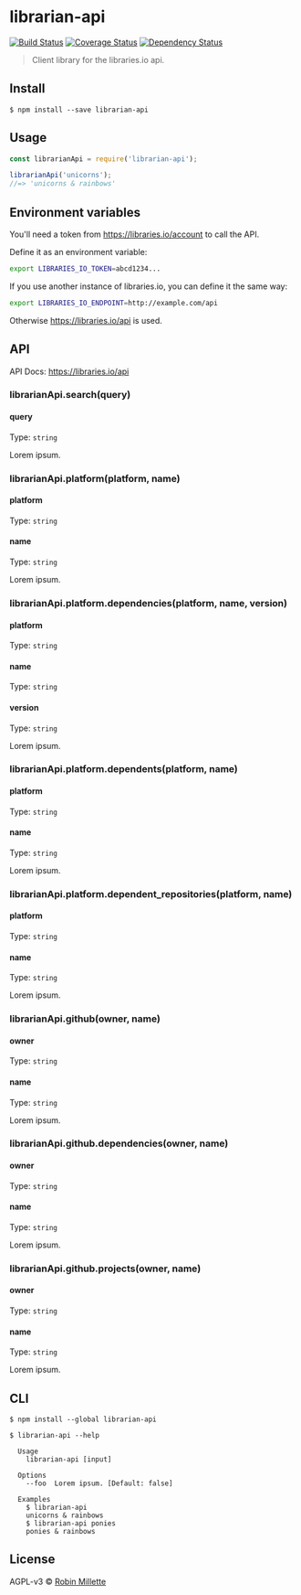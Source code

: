 # librarian-api
[![Build Status](https://travis-ci.org/millette/librarian-api.svg?branch=master)](https://travis-ci.org/millette/librarian-api)
[![Coverage Status](https://coveralls.io/repos/github/millette/librarian-api/badge.svg?branch=master)](https://coveralls.io/github/millette/librarian-api?branch=master)
[![Dependency Status](https://gemnasium.com/badges/github.com/millette/librarian-api.svg)](https://gemnasium.com/github.com/millette/librarian-api)

> Client library for the libraries.io api.

## Install
```
$ npm install --save librarian-api
```

## Usage
```js
const librarianApi = require('librarian-api');

librarianApi('unicorns');
//=> 'unicorns & rainbows'
```

## Environment variables
You'll need a token from <https://libraries.io/account> to call the API.

Define it as an environment variable:

```sh
export LIBRARIES_IO_TOKEN=abcd1234...
```

If you use another instance of libraries.io, you can define it the
same way:

```sh
export LIBRARIES_IO_ENDPOINT=http://example.com/api
```

Otherwise https://libraries.io/api is used.


## API
API Docs: https://libraries.io/api

### librarianApi.search(query)
#### query
Type: `string`

Lorem ipsum.

### librarianApi.platform(platform, name)
#### platform
Type: `string`

#### name
Type: `string`

Lorem ipsum.

### librarianApi.platform.dependencies(platform, name, version)
#### platform
Type: `string`

#### name
Type: `string`

#### version
Type: `string`

Lorem ipsum.

### librarianApi.platform.dependents(platform, name)
#### platform
Type: `string`

#### name
Type: `string`

Lorem ipsum.

### librarianApi.platform.dependent_repositories(platform, name)
#### platform
Type: `string`

#### name
Type: `string`

Lorem ipsum.


### librarianApi.github(owner, name)
#### owner
Type: `string`

#### name
Type: `string`

Lorem ipsum.

### librarianApi.github.dependencies(owner, name)
#### owner
Type: `string`

#### name
Type: `string`

Lorem ipsum.

### librarianApi.github.projects(owner, name)
#### owner
Type: `string`

#### name
Type: `string`

Lorem ipsum.

## CLI
```
$ npm install --global librarian-api
```

```
$ librarian-api --help

  Usage
    librarian-api [input]

  Options
    --foo  Lorem ipsum. [Default: false]

  Examples
    $ librarian-api
    unicorns & rainbows
    $ librarian-api ponies
    ponies & rainbows
```


## License
AGPL-v3 © [Robin Millette](http://robin.millette.info)
